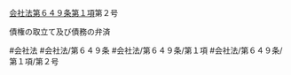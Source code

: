 [会社法第６４９条第１項](会社法＿＿＿＿第６４９条第１項)第２号

債権の取立て及び債務の弁済


#会社法
#会社法/第６４９条
#会社法/第６４９条/第１項
#会社法/第６４９条/第１項/第２号
